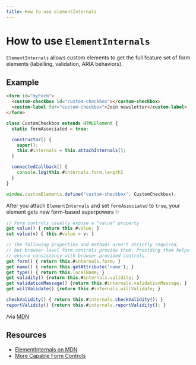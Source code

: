 ```yaml
---
title: How to use elementInternals
---
```

# How to use `ElementInternals`

`ElementInternals` allows custom elements to get the full feature set of form elements (labelling, validation, ARIA behaviors).

## Example

```html
<form id="myForm">
  <custom-checkbox id="custom-checkbox"></custom-checkbox>
  <custom-label for="custom-checkbox">Join newsletter</custom-label>
</form>
```

```js
class CustomCheckbox extends HTMLElement {
  static formAssociated = true;

  constructor() {
    super();
    this.#internals = this.attachInternals();
  }

  connectedCallback() {
    console.log(this.#internals.form.length)
  }
}

window.customElements.define("custom-checkbox", CustomCheckbox);
```

After you attach `ElementInternals` and set `formAssociated` to `true`, your element gets new form-based superpowers :sparkles:

```js
// Form controls usually expose a "value" property
get value() { return this.#value; }
set value(v) { this.#value = v; }

// The following properties and methods aren't strictly required,
// but browser-level form controls provide them. Providing them helps
// ensure consistency with browser-provided controls.
get form() { return this.#internals.form; }
get name() { return this.getAttribute('name'); }
get type() { return this.localName; }
get validity() {return this.#internals.validity; }
get validationMessage() {return this.#internals.validationMessage; }
get willValidate() {return this.#internals.willValidate; }

checkValidity() { return this.#internals.checkValidity(); }
reportValidity() {return this.#internals.reportValidity(); }
```
/via [MDN](https://developer.mozilla.org/en-US/docs/Web/API/ElementInternals/form)

## Resources

- [ElementInternals on MDN](https://developer.mozilla.org/en-US/docs/Web/API/ElementInternals)
- [More Capable Form Controls](https://web.dev/more-capable-form-controls/)
